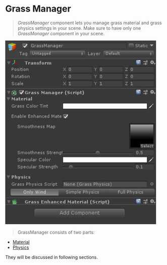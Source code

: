 # Grass Manager

> *GrassManager* component lets you manage grass material and grass physics 
settings in your scene. Make sure to have only one *GrassManager* component in your scene.

![GrassManager component](_media/grassManagerPNG.png)

> GrassManager consists of two parts:
- [Material](GrassMaterial.md)
- [Physics](GrassPhysics.md)

They will be discussed in following sections.